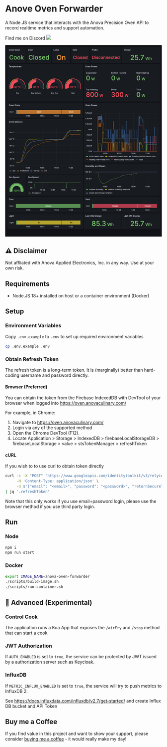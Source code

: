 # Anove Oven Forwarder
A Node.JS service that interacts with the Anova Precision Oven API to record realtime metrics and support automation. 

Find me on Discord [![](https://dcbadge.vercel.app/api/server/pgWaAHEjhS)](https://discord.gg/pgWaAHEjhS)

![Grafana](./docs/grafana.png)

## ⚠️ Disclaimer 
Not affliated with Anova Applied Electronics, Inc. in any way. Use at your own risk.

## Requirements
* Node.JS 18+ installed on host or a container environment (Docker)

## Setup
### Environment Variables
Copy `.env.example` to `.env` to set up required environment variables

```sh
cp .env.example .env
```

### Obtain Refresh Token
The refresh token is a long-term token. It is (marginally) better than hard-coding username and password directly.

#### Browser (Preferred)
You can obtain the token from the Firebase IndexedDB with DevTool of your browser when logged into https://oven.anovaculinary.com/

For example, in Chrome: 
1. Navigate to https://oven.anovaculinary.com/
2. Login via any of the supported method
3. Open the Chrome DevTool (F12).
4. Locate Application > Storage > IndexedDB > firebaseLocalStorageDB > firebaseLocalStorage > value > stsTokenManager > refreshToken

#### cURL
If you wish to to use curl to obtain token directly
```sh
curl -s -X "POST" "https://www.googleapis.com/identitytoolkit/v3/relyingparty/verifyPassword?key=AIzaSyDQiOP2fTR9zvFcag2kSbcmG9zPh6gZhHw" \
     -H 'Content-Type: application/json' \
     -d $'{"email": "<email>", "password": "<password>", "returnSecureToken": true}' \
| jq '.refreshToken'
```
Note that this only works if you use email+password login, please use the browser method if you use third party login.

## Run
### Node
```sh
npm i
npm run start
```

### Docker
```sh
export IMAGE_NAME=anova-oven-forwarder
./scripts/build-image.sh
./scripts/run-container.sh
```

## 🔬 Advanced (Experimental) 

### Control Cook
The application runs a Koa App that exposes the `/airFry` and `/stop` method that can start a cook.

### JWT Authorization 
If `AUTH_ENABLED` is set to `true`, the service can be protected by JWT issued by a authorization server such as Keycloak.

### InfluxDB
If `METRIC_INFLUX_ENABLED` is set to `true`, the service will try to push metrics to InfluxDB 2.

See https://docs.influxdata.com/influxdb/v2.7/get-started/ and create Influx DB bucket and API Token

## Buy me a Coffee
If you find value in this project and want to show your support, please consider [buying me a coffee](https://github.com/sponsors/huangyq23?frequency=one-time&sponsor=huangyq23) - it would really make my day!
